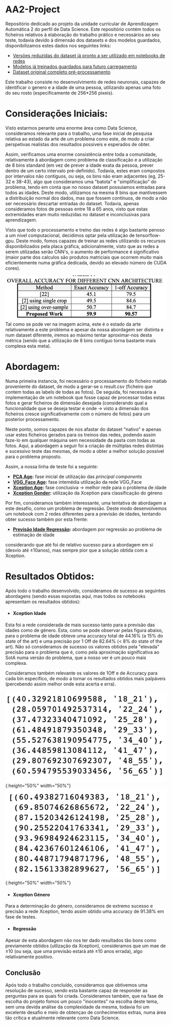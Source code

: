 # AA2-Project
Repositório dedicado ao projeto da unidade curricular de Aprendizagem Automática 2 do perfil de Data Science. Este repositório contém todos os ficheiros relativos à elaboração do trabalho prático e necessários ao seu teste, todavia devido à dimensão dos datasets e dos modelos guardados, disponibilizamos estes dados nos seguintes links:
  * [Versões reduzidas do dataset já pronto a ser utilizado em notebooks de redes](https://drive.google.com/drive/folders/1qb2-IsXkw4G-dug9CNsiD_-8PtruLJYU?usp=sharing)
  * [Modelos já treinados guardados para futuro carregamento](https://drive.google.com/drive/folders/1pg_f4ER_v8yb7BHu3CNvHjBCAqFC6AV7?usp=sharing)
  * [Dataset original completo pré-processamento](https://data.vision.ee.ethz.ch/cvl/rrothe/imdb-wiki/)

Este trabalho consiste no desenvolvimento de redes neuronais, capazes de identificar o genero e a idade de uma pessoa, utilizando apenas uma foto do seu rosto (especificamente de 256*256 pixeis).

# Considerações Iniciais:
Visto estarmos perante uma enorme área como Data Science, consideramos relevante para o trabalho, uma fase inicial de pesquisa relativa ao estado da arte de um problema como este, de modo a criar perspetivas realistas dos resultados possiveis e esperados de obter.

Assim, verificamos uma enorme consistência entre toda a comunidade, relativamente à abordagem como problema de classificação e a utilização de 8 bins standard (em vez de prever a idade exata da pessoa, prever dentro de um certo intervalo pré-definido).
Todavia, estes eram compostos por intervalos não contíguos, ou seja, os bins não eram adjacentes (eg, 25-32 e 38-43), algo que consideramos uma "batota" e "simplificação" do problema, tendo em conta que no nosso dataset possuiamos entradas para todos as idades. Deste modo, utilizamos na mesma 8 bins que mantivessem a distribuição normal dos dados, mas que fossem contínuos, de modo a não ser necessário descartar entradas do dataset. Todavia, apenas consideramos fotos de pessoas entre 18 a 65 anos, visto que estas extremidades eram muito reduzidas no dataset e inconclusivas para aprendizagem.

Visto que todo o processamento e treino das redes é algo bastante penoso a um nivel computacional, decidimos optar pela utilização de tensorflow-gpu. Deste modo, fomos capazes de treinar as redes utilizando os recursos disponibilizados pela placa gráfica, adicionalmente, visto que as redes a serem utilizadas serão CNN's, o aumento de performance é significativo (maior parte dos calculos são produtos matriciais que ocorrem muito mais eficientemente numa gráfica dedicada, devido ao elevado número de CUDA cores).

![sota](./img/SotA.png)
Tal como se pode ver na imagem acima, este é o estado da arte relativamente a este problema e apesar da nossa abordagem ser distinta e num dataset diferente, iremos ao máximo tentar aproximar-nos desta métrica (sendo que a utilização de 8 bins contíguo torna bastante mais complexa esta meta).

# Abordagem:
Numa primeira instancia, foi necessário o processamento do ficheiro matlab proveniente do dataset, de modo a gerar-se o result.csv (ficheiro que contem todas as labels de todas as fotos). De seguida, foi necessária a implementação de um notebook que fosse capaz de processar todas estas fotos e gerar ficheiros de dimensão desejada (considerando qual a funcionalidade que se deseja testar e onde -> visto a dimensão dos ficheiros cresce significativamente com o número de fotos) para um posterior processamento.

Neste ponto, somos capazes de nos afastar do dataset "nativo" e apenas usar estes ficheiros gerados para os treinos das redes, podendo assim faze-lo em qualquer máquina sem necessidade da pasta com todas as fotos. Aqui, a abordagem a seguir foi a criação de múltiplas redes distintas e sucessivo teste das mesmas, de modo a obter a melhor solução possível para o problema proposto. 

Assim, a nossa linha de teste foi a seguinte:
* **[PCA Age](https://github.com/Eddy32/AA2-Project/blob/master/PCAAge.ipynb):** fase inicial de utilização das *principal components*
*  **[VGG_Face Age](https://github.com/Eddy32/AA2-Project/blob/master/VGGFaceAge.ipynb):** fase intemédia utilização da rede VGG_Face
*  **[Xception Age](https://github.com/Eddy32/AA2-Project/blob/master/XceptionAge.ipynb):** fase conclusiva -> melhor rede para o problema de idade
*  **[Xception Gender](https://github.com/Eddy32/AA2-Project/blob/master/GenderXception.ipynb):** utilização da Xception para classificação do géreno

Por fim, consideramos também interessante, uma tentativa de abordagem a este desafio, como um problema de regressão. Deste modo desenvolvemos um notebook com 2 redes diferentes para a previsão de idades, tentando obter sucesso também por esta frente:
*  **[Previsão Idade Regressão](https://github.com/Eddy32/AA2-Project/blob/master/AgeEstimationRegression.ipynb):** abordagem por regressão ao problema de estimação de idade



considerando que até foi de relativo sucesso para a abordagem em si (desvio até ±10anos), mas sempre pior que a solução obtida com a Xception.

# Resultados Obtidos:
Após todo o trabalho desenvolvido, consideramos de sucesso as seguintes abordagens (sendo essas expostas aqui, mas todos os notebooks apresentam os resultados obtidos):
* #### Xception Idade

Esta foi a rede considerada de mais sucesso tanto para a previsão das idades como de género. Esta, como se pode observar pelas figura abaixo, para o problema de idade obteve uma accuracy total de 44.16% (a 15% do state of the art) e uma precisão por 1 Off de 82.64% (< 8% do state of the art). Não só consideramos de sucesso os valores obtidos pela "elevada" precisão para o problema que é, como pela aproximação significativa ao SotA numa versão do problema, que a nosso ver é um pouco mais complexa.



Consideramos também relevante os valores de 1Off e de Accuracy para cada bin específico, de modo a tornar os resultados obtidos mais palpáveis (percebendo assim melhor onde esta acerta e erra).

![accBC](./img/accBC.png){:height="50%" width="50%"} ![1offBC](./img/1OffBC.png){:height="50%" width="50%"}

* #### Xception Género

Para a determinação do género, consideramos de extremo sucesso e precisão a rede Xception, tendo assim obtido uma accuracy de 91.38% em fase de testes.

* #### Regressão
Apesar de esta abordagem não nos ter dado resultados tão bons como previamente obtidos (utlização da Xception), consideramos que um mae de ±10 (ou seja, que uma previsão estará até ±10 anos errada), algo relativamente positivo. 

## Conclusão
Após todo o trabalho concluído, consideramos que obtivemos uma resolução de sucesso, sendo esta bastante capaz de responder as perguntas para as quais foi criada. Consideramos também, que na fase de escolha do projeto fomos um pouco "inocentes" na escolha deste tema, sem uma devida análise da complexidade da mesma, todavia foi um excelente desafio e meio de obtençao de conhecimentos extras, numa área tão crítica e atualmente relevante como Data Science.

